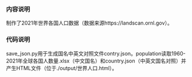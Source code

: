 ### 内容说明
制作了2021年世界各国人口数据（数据来源https://landscan.ornl.gov）。

### 代码说明
save_json.py用于生成国名中英文对照文件contry.json。population读取1960-2021年全球各国人数量.xlsx（中文国名）和country.json（中英文国名对照）并产生HTML文件（位于./output/世界人口.html）。